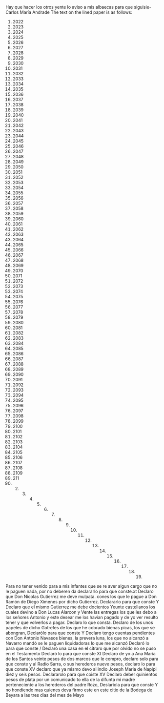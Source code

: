 Hay que hacer los otros yente lo aviso a mis albaecas para que siguisie-
Carlos María Andrade
The text on the lined paper is as follows:

1. 2022
2. 2023
3. 2024
4. 2025
5. 2026
6. 2027
7. 2028
8. 2029
9. 2030
10. 2031
11. 2032
12. 2033
13. 2034
14. 2035
15. 2036
16. 2037
17. 2038
18. 2039
19. 2040
20. 2041
21. 2042
22. 2043
23. 2044
24. 2045
25. 2046
26. 2047
27. 2048
28. 2049
29. 2050
30. 2051
31. 2052
32. 2053
33. 2054
34. 2055
35. 2056
36. 2057
37. 2058
38. 2059
39. 2060
40. 2061
41. 2062
42. 2063
43. 2064
44. 2065
45. 2066
46. 2067
47. 2068
48. 2069
49. 2070
50. 2071
51. 2072
52. 2073
53. 2074
54. 2075
55. 2076
56. 2077
57. 2078
58. 2079
59. 2080
60. 2081
61. 2082
62. 2083
63. 2084
64. 2085
65. 2086
66. 2087
67. 2088
68. 2089
69. 2090
70. 2091
71. 2092
72. 2093
73. 2094
74. 2095
75. 2096
76. 2097
77. 2098
78. 2099
79. 2100
80. 2101
81. 2102
82. 2103
83. 2104
84. 2105
85. 2106
86. 2107
87. 2108
88. 2109
89. 211
1. 2. 3. 4. 5. 6. 7. 8. 9. 10. 11. 12. 13. 14. 15. 16. 17. 18. 19.
Para no tener venido para a mis infantes que se re aver algun cargo que no le paguen nada, por no deberen da declararlo para que conste.xt Declaro que Don Nicolas Gutierrez me deve mulpata.
cones los que le pague a Don Ramón de Diego Ximenes por dicho Gutierrez. Declararlo para que conste Y Declaro que el mismo Gutierrez me debe docientos Yeunte castellanos los cuales devino a Don Lucas Alarcon y
Vente las entregas los que les debo a los señores Antonio y este desear me los havían pagado y de yo ver resulto tener y que volverlos a pagar. Declaro lo que consta. Declaro de los unos papeles de dicho Gotrefes de los que
he cobrado bienas picas, los que se abongran, Declarólo
para que conste
Y Declaro tengo cuentas pendientes con Don Antonio
Navasos bienes, la prevera luna, los que no alcanzó a
Navarro mandó se le paguen liquidadoras lo que me alcanzó
Declaró lo para que conste
/ Declaró una casa en el cítraro que por olvido no se puso
en el Testamento Declaró lo para que conste
Xt Declaro de yo a Ana Maria de los Santos veinte pesos de dos marcos que le compro, declaro solo para que conste y al Radio Sarra, o sus herederos nueve pesos, declaro lo para que conste
XV declaro que ya mismo devo al indio Joseph Maria de Napipi diez y seis pesos. Declararolo para que coiste XV Declaro deber quinientos pesos de plata por un comunicado
to ella de la difunta mi madre perteneciente a los herederos del padre Rozo, Deslariola para que conste
Y no hondiendo mas quienes deva firmo este en este citio de la Bodega de Beyara a las tres dias del mes de Mayo